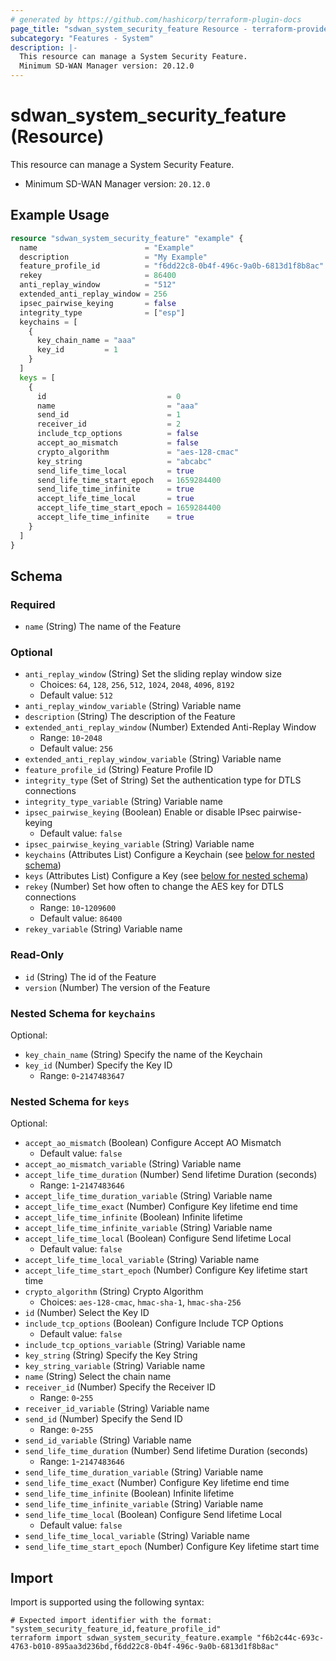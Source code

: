 ```yaml
---
# generated by https://github.com/hashicorp/terraform-plugin-docs
page_title: "sdwan_system_security_feature Resource - terraform-provider-sdwan"
subcategory: "Features - System"
description: |-
  This resource can manage a System Security Feature.
  Minimum SD-WAN Manager version: 20.12.0
---
```


# sdwan_system_security_feature (Resource)

This resource can manage a System Security Feature.
  - Minimum SD-WAN Manager version: `20.12.0`

## Example Usage

```terraform
resource "sdwan_system_security_feature" "example" {
  name                        = "Example"
  description                 = "My Example"
  feature_profile_id          = "f6dd22c8-0b4f-496c-9a0b-6813d1f8b8ac"
  rekey                       = 86400
  anti_replay_window          = "512"
  extended_anti_replay_window = 256
  ipsec_pairwise_keying       = false
  integrity_type              = ["esp"]
  keychains = [
    {
      key_chain_name = "aaa"
      key_id         = 1
    }
  ]
  keys = [
    {
      id                           = 0
      name                         = "aaa"
      send_id                      = 1
      receiver_id                  = 2
      include_tcp_options          = false
      accept_ao_mismatch           = false
      crypto_algorithm             = "aes-128-cmac"
      key_string                   = "abcabc"
      send_life_time_local         = true
      send_life_time_start_epoch   = 1659284400
      send_life_time_infinite      = true
      accept_life_time_local       = true
      accept_life_time_start_epoch = 1659284400
      accept_life_time_infinite    = true
    }
  ]
}
```

<!-- schema generated by tfplugindocs -->
## Schema

### Required

- `name` (String) The name of the Feature

### Optional

- `anti_replay_window` (String) Set the sliding replay window size
  - Choices: `64`, `128`, `256`, `512`, `1024`, `2048`, `4096`, `8192`
  - Default value: `512`
- `anti_replay_window_variable` (String) Variable name
- `description` (String) The description of the Feature
- `extended_anti_replay_window` (Number) Extended Anti-Replay Window
  - Range: `10`-`2048`
  - Default value: `256`
- `extended_anti_replay_window_variable` (String) Variable name
- `feature_profile_id` (String) Feature Profile ID
- `integrity_type` (Set of String) Set the authentication type for DTLS connections
- `integrity_type_variable` (String) Variable name
- `ipsec_pairwise_keying` (Boolean) Enable or disable IPsec pairwise-keying
  - Default value: `false`
- `ipsec_pairwise_keying_variable` (String) Variable name
- `keychains` (Attributes List) Configure a Keychain (see [below for nested schema](#nestedatt--keychains))
- `keys` (Attributes List) Configure a Key (see [below for nested schema](#nestedatt--keys))
- `rekey` (Number) Set how often to change the AES key for DTLS connections
  - Range: `10`-`1209600`
  - Default value: `86400`
- `rekey_variable` (String) Variable name

### Read-Only

- `id` (String) The id of the Feature
- `version` (Number) The version of the Feature

<a id="nestedatt--keychains"></a>
### Nested Schema for `keychains`

Optional:

- `key_chain_name` (String) Specify the name of the Keychain
- `key_id` (Number) Specify the Key ID
  - Range: `0`-`2147483647`


<a id="nestedatt--keys"></a>
### Nested Schema for `keys`

Optional:

- `accept_ao_mismatch` (Boolean) Configure Accept AO Mismatch
  - Default value: `false`
- `accept_ao_mismatch_variable` (String) Variable name
- `accept_life_time_duration` (Number) Send lifetime Duration (seconds)
  - Range: `1`-`2147483646`
- `accept_life_time_duration_variable` (String) Variable name
- `accept_life_time_exact` (Number) Configure Key lifetime end time
- `accept_life_time_infinite` (Boolean) Infinite lifetime
- `accept_life_time_infinite_variable` (String) Variable name
- `accept_life_time_local` (Boolean) Configure Send lifetime Local
  - Default value: `false`
- `accept_life_time_local_variable` (String) Variable name
- `accept_life_time_start_epoch` (Number) Configure Key lifetime start time
- `crypto_algorithm` (String) Crypto Algorithm
  - Choices: `aes-128-cmac`, `hmac-sha-1`, `hmac-sha-256`
- `id` (Number) Select the Key ID
- `include_tcp_options` (Boolean) Configure Include TCP Options
  - Default value: `false`
- `include_tcp_options_variable` (String) Variable name
- `key_string` (String) Specify the Key String
- `key_string_variable` (String) Variable name
- `name` (String) Select the chain name
- `receiver_id` (Number) Specify the Receiver ID
  - Range: `0`-`255`
- `receiver_id_variable` (String) Variable name
- `send_id` (Number) Specify the Send ID
  - Range: `0`-`255`
- `send_id_variable` (String) Variable name
- `send_life_time_duration` (Number) Send lifetime Duration (seconds)
  - Range: `1`-`2147483646`
- `send_life_time_duration_variable` (String) Variable name
- `send_life_time_exact` (Number) Configure Key lifetime end time
- `send_life_time_infinite` (Boolean) Infinite lifetime
- `send_life_time_infinite_variable` (String) Variable name
- `send_life_time_local` (Boolean) Configure Send lifetime Local
  - Default value: `false`
- `send_life_time_local_variable` (String) Variable name
- `send_life_time_start_epoch` (Number) Configure Key lifetime start time

## Import

Import is supported using the following syntax:

```shell
# Expected import identifier with the format: "system_security_feature_id,feature_profile_id"
terraform import sdwan_system_security_feature.example "f6b2c44c-693c-4763-b010-895aa3d236bd,f6dd22c8-0b4f-496c-9a0b-6813d1f8b8ac"
```
